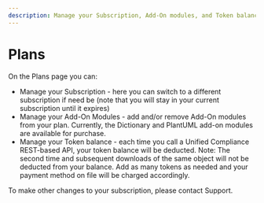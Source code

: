 ```yaml
---
description: Manage your Subscription, Add-On modules, and Token balance
---
```


# Plans

On the Plans page you can:

* Manage your Subscription - here you can switch to a different subscription if need be (note that you will stay in your current subscription until it expires)
* Manage your Add-On Modules - add and/or remove Add-On modules from your plan.  Currently, the Dictionary and PlantUML add-on modules are available for purchase.
* Manage your Token balance - each time you call a Unified Compliance REST-based API, your token balance will be deducted.  Note: The second time and subsequent downloads of the same object will not be deducted from your balance.  Add as many tokens as needed and your payment method on file will be charged accordingly.

To make other changes to your subscription, please contact Support.
